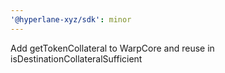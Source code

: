 ```yaml
---
'@hyperlane-xyz/sdk': minor
---
```


Add getTokenCollateral to WarpCore and reuse in isDestinationCollateralSufficient
